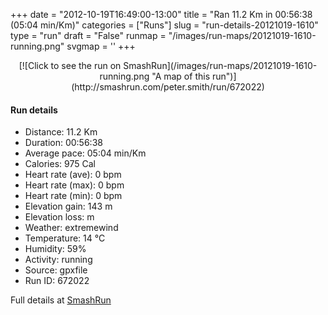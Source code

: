 +++
date = "2012-10-19T16:49:00-13:00"
title = "Ran 11.2 Km in 00:56:38 (05:04 min/Km)"
categories = ["Runs"]
slug = "run-details-20121019-1610"
type = "run"
draft = "False"
runmap = "/images/run-maps/20121019-1610-running.png"
svgmap = '<polyline points="93 13, 91 16, 97 20, 96 24, 99 27, 95 35, 100 41, 100 47, 98 55, 97 61, 100 67, 99 70, 99 71, 97 75, 98 80, 97 81, 96 83, 94 90, 92 91, 89 89, 83 87, 74 85, 71 84, 20 74, 2 54, 0 50, 0 39, 1 34, 17 31, 26 31, 46 33, 57 32, 65 27, 80 15, 84 15, 84 13, 86 12, 90 10, 94 10">'
+++



<!--more-->

<center>
[![Click to see the run on SmashRun](/images/run-maps/20121019-1610-running.png "A map of this run")](http://smashrun.com/peter.smith/run/672022)
</center>

#### Run details

* Distance: 11.2 Km
* Duration: 00:56:38
* Average pace: 05:04 min/Km
* Calories: 975 Cal
* Heart rate (ave): 0 bpm
* Heart rate (max): 0 bpm
* Heart rate (min): 0 bpm
* Elevation gain: 143 m
* Elevation loss:  m
* Weather: extremewind
* Temperature: 14 &deg;C
* Humidity: 59%
* Activity: running
* Source: gpxfile
* Run ID: 672022

Full details at [SmashRun](http://smashrun.com/peter.smith/run/672022)